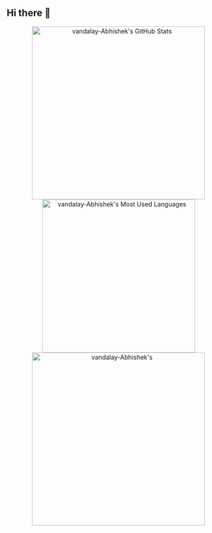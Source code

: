 ## Hi there 👋

<!--
**vandalay-Abhishek/vandalay-Abhishek** is a ✨ _special_ ✨ repository because its `README.md` (this file) appears on your GitHub profile.

Here are some ideas to get you started:

- 🔭 I’m currently working on ...
- 🌱 I’m currently learning ...
- 👯 I’m looking to collaborate on ...
- 🤔 I’m looking for help with ...
- 💬 Ask me about ...
- 📫 How to reach me: ...
- 😄 Pronouns: ...
- ⚡ Fun fact: ...
-->


<div align=center>
  <img width=390 src="https://github-readme-stats.vercel.app/api?username=vandalay-Abhishek&theme=transparent&count_private=true&show_icons=true&rank_icon=github&locale=en" alt="vandalay-Abhishek's GitHub Stats" />
  <img width=345 src="https://github-readme-stats.vercel.app/api/top-langs/?username=vandalay-Abhishek&hide_progress=true&theme=transparent&count_private=true" alt="vandalay-Abhishek's Most Used Languages" />
  <img width=390 src="https://github-readme-streak-stats.herokuapp.com/?user=vandalay-Abhishek&theme=transparent&count_private=true&border_radius=10&locale=en" alt="vandalay-Abhishek's" />
</div>
